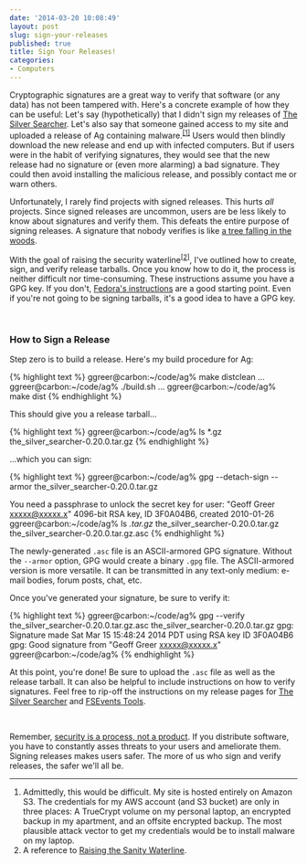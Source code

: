 ```yaml
---
date: '2014-03-20 10:08:49'
layout: post
slug: sign-your-releases
published: true
title: Sign Your Releases!
categories:
- Computers
---
```


Cryptographic signatures are a great way to verify that software (or any data) has not been tampered with. Here's a concrete example of how they can be useful: Let's say (hypothetically) that I didn't sign my releases of [The Silver Searcher](/ag/). Let's also say that someone gained access to my site and uploaded a release of Ag containing malware.<sup>[\[1\]](#ref_1)</sup> Users would then blindly download the new release and end up with infected computers. But if users were in the habit of verifying signatures, they would see that the new release had no signature or (even more alarming) a bad signature. They could then avoid installing the malicious release, and possibly contact me or warn others.

Unfortunately, I rarely find projects with signed releases. This hurts *all* projects. Since signed releases are uncommon, users are be less likely to know about signatures and verify them. This defeats the entire purpose of signing releases. A signature that nobody verifies is like [a tree falling in the woods](https://en.wikipedia.org/wiki/If_a_tree_falls_in_a_forest).

With the goal of raising the security waterline<sup>[\[2\]](#ref_2)</sup>, I've outlined how to create, sign, and verify release tarballs. Once you know how to do it, the process is neither difficult nor time-consuming. These instructions assume you have a GPG key. If you don't, [Fedora's instructions](http://fedoraproject.org/wiki/Creating_GPG_Keys) are a good starting point. Even if you're not going to be signing tarballs, it's a good idea to have a GPG key.

<br />

### How to Sign a Release

Step zero is to build a release. Here's my build procedure for Ag:

{% highlight text %}
ggreer@carbon:~/code/ag% make distclean
...
ggreer@carbon:~/code/ag% ./build.sh 
...
ggreer@carbon:~/code/ag% make dist
{% endhighlight %}

This should give you a release tarball...

{% highlight text %}
ggreer@carbon:~/code/ag% ls *.gz
the_silver_searcher-0.20.0.tar.gz
{% endhighlight %}

...which you can sign:

{% highlight text %}
ggreer@carbon:~/code/ag% gpg --detach-sign --armor the_silver_searcher-0.20.0.tar.gz

You need a passphrase to unlock the secret key for
user: "Geoff Greer <xxxxx@xxxxx.x>"
4096-bit RSA key, ID 3F0A04B6, created 2010-01-26
ggreer@carbon:~/code/ag% ls *.tar.gz*
the_silver_searcher-0.20.0.tar.gz      the_silver_searcher-0.20.0.tar.gz.asc
{% endhighlight %}

The newly-generated `.asc` file is an ASCII-armored GPG signature. Without the `--armor` option, GPG would create a binary `.gpg` file. The ASCII-armored version is more versatile. It can be transmitted in any text-only medium: e-mail bodies, forum posts, chat, etc.

Once you've generated your signature, be sure to verify it:

{% highlight text %}
ggreer@carbon:~/code/ag% gpg --verify the_silver_searcher-0.20.0.tar.gz.asc the_silver_searcher-0.20.0.tar.gz
gpg: Signature made Sat Mar 15 15:48:24 2014 PDT using RSA key ID 3F0A04B6
gpg: Good signature from "Geoff Greer <xxxxx@xxxxx.x>"
ggreer@carbon:~/code/ag% 
{% endhighlight %}

At this point, you're done! Be sure to upload the `.asc` file as well as the release tarball. It can also be helpful to include instructions on how to verify signatures. Feel free to rip-off the instructions on my release pages for [The Silver Searcher](/ag/) and [FSEvents Tools](/fsevents/).

<br />

Remember, [security is a process, not a product](https://www.schneier.com/crypto-gram-0005.html). If you distribute software, you have to constantly asses threats to your users and ameliorate them. Signing releases makes users safer. The more of us who sign and verify releases, the safer we'll all be.

---

1. <span id="ref_1"></span>Admittedly, this would be difficult. My site is hosted entirely on Amazon S3. The credentials for my AWS account (and S3 bucket) are only in three places: A TrueCrypt volume on my personal laptop, an encrypted backup in my apartment, and an offsite encrypted backup. The most plausible attack vector to get my credentials would be to install malware on my laptop.
2. <span id="ref_2"></span>A reference to [Raising the Sanity Waterline](http://lesswrong.com/lw/1e/raising_the_sanity_waterline/).
